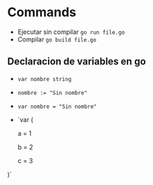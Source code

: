 # Commands

* Ejecutar sin compilar `go run file.go`
* Compilar `go build file.go`

## Declaracion de variables en go

* `var nombre string`
* `nombre := "Sin nombre"`
* `var nombre = "Sin nombre"`
* `var (

  a = 1

  b = 2

  c = 3

)`
